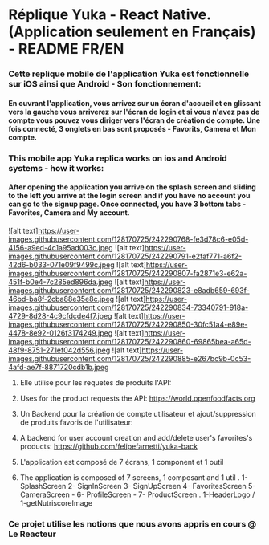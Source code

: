 # Réplique Yuka - React Native. (Application seulement en Français) - README FR/EN

### Cette replique mobile de l'application Yuka est fonctionnelle sur iOS ainsi que Android - Son fonctionnement:
#### En ouvrant l'application, vous arrivez sur un écran d'accueil et en glissant vers la gauche vous arriverez sur l'écran de login et si vous n'avez pas de compte vous pouvez vous diriger vers l'écran de création de compte. Une fois connecté, 3 onglets en bas sont proposés - Favorits, Camera et Mon compte.

### This mobile app Yuka replica works on ios and Android systems - how it works:
#### After opening the application you arrive on the splash screen and sliding to the left you arrive at the login screen and if you have no account you can go to the signup page. Once connected, you have 3 bottom tabs - Favorites, Camera and My account.




![alt text]https://user-images.githubusercontent.com/128170725/242290768-fe3d78c6-e05d-4156-a9ed-4c1a95ad003c.jpeg
![alt text]https://user-images.githubusercontent.com/128170725/242290791-e2faf771-a6f2-42d6-b033-071e09f9499c.jpeg
![alt text]https://user-images.githubusercontent.com/128170725/242290807-fa2871e3-e62a-451f-b0e4-7c285ed896da.jpeg
![alt text]https://user-images.githubusercontent.com/128170725/242290823-e8adb659-693f-46bd-ba8f-2cba88e35e8c.jpeg
![alt text]https://user-images.githubusercontent.com/128170725/242290834-73340791-918a-4729-8d28-4c9cfdcde4f7.jpeg
![alt text]https://user-images.githubusercontent.com/128170725/242290850-30fc51a4-e89e-4478-8e92-0126f3174249.jpeg
![alt text]https://user-images.githubusercontent.com/128170725/242290860-69865bea-a65d-48f9-8751-271ef042d556.jpeg
![alt text]https://user-images.githubusercontent.com/128170725/242290885-e267bc9b-0c53-4afd-ae7f-8871720cdb1b.jpeg


1. Elle utilise pour les requetes de produits l'API:
1. Uses for the product requests the API:
https://world.openfoodfacts.org

2. Un Backend pour la création de compte utilisateur et ajout/suppression de produits favoris de l'utilisateur: 
2. A backend for user account creation and add/delete user's favorites's products:
https://github.com/felipefarnetti/yuka-back

3. L'application est composé de 7 écrans, 1 component et 1 outil
3. The application is composed of 7 screens, 1 composant and 1 util
  . 1- SplashScreen 2- SignInScreen 3- SignUpScreen 4- FavoritesScreen 5- CameraScreen - 6- ProfileScreen - 7- ProductScreen
  . 1-HeaderLogo / 1-getNutriscoreImage
  


















### Ce projet utilise les notions que nous avons appris en cours @ Le Reacteur
